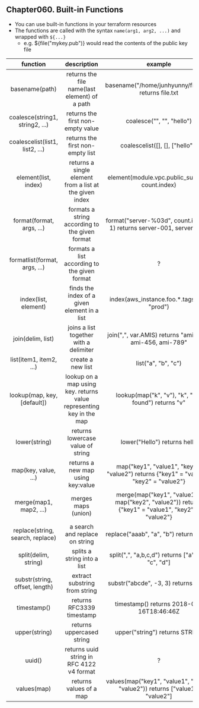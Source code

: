 
## Chapter060. Built-in Functions

* You can use built-in functions in your terraform resources
* The functions are called with the syntax `name(arg1, arg2, ...)` and wrapped with `${...}`
    * e.g. ${file("mykey.pub")} would read the contents of the public key file

| function | description | example |
|:-:|:-:|:-:|
| basename(path) | returns the file name(last element) of a path | basename("/home/junhyunny/file.txt") returns file.txt |
| coalesce(string1, string2, ...) | returns the first non-empty value | coalesce("", "", "hello") |
| coalescelist(list1, list2, ...) | returns the first non-empty list | coalescelist([], [], ["hello"]) |
| element(list, index) | returns a single element from a list at the given index | element(module.vpc.public_subnets, count.index) |
| format(format, args, ...) | formats a string according to the given format | format("server-%03d", count.index + 1) returns server-001, server-002 |
| formatlist(format, args, ...) | formats a list according to the given format | ? |
| index(list, element) | finds the index of a given element in a list | index(aws_instance.foo.*.tags.Env, "prod") |
| join(delim, list) | joins a list together with a delimiter | join(",", var.AMIS) returns "ami-123, ami-456, ami-789" |
| list(item1, item2, ...) | create a new list | list("a", "b", "c") |
| lookup(map, key, [default]) | lookup on a map using key. returns value representing key in the map | lookup(map("k", "v"), "k", "not found") returns "v" |
| lower(string) | returns lowercase value of string | lower("Hello") returns hello |
| map(key, value, ...) | returns a new map using key:value | map("key1", "value1", "key2", "value2") returns {"key1" = "value1", "key2" = "value2"} |
| merge(map1, map2, ...) | merges maps (union) | merge(map("key1", "value1"), map("key2", "value2")) returns {"key1" = "value1", "key2" = "value2"} |
| replace(string, search, replace) | a search and replace on string | replace("aaab", "a", "b") returns bbbb |
| split(delim, string) | splits a string into a list | split(",", "a,b,c,d") returns ["a", "b", "c", "d"] |
| substr(string, offset, length) | extract substring from string | substr("abcde", -3, 3) returns "cde" | 
| timestamp() | returns RFC3339 timestamp | timestamp() returns 2018-06-16T18:46:46Z |
| upper(string) | returns uppercased string | upper("string") returns STRING |
| uuid() | returns uuid string in RFC 4122 v4 format | ? | 
| values(map) | returns values of a map | values(map("key1", "value1", "key2", "value2")) returns ["value1", "value2"] |